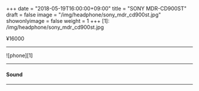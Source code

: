 +++
date = "2018-05-19T16:00:00+09:00"
title = "SONY MDR-CD900ST"
draft = false
image = "/img/headphone/sony_mdr_cd900st.jpg"
showonlyimage = false
weight = 1
+++
[1]: /img/headphone/sony_mdr_cd900st.jpg

<p class="txtR">¥16000</p>  

<!--more-->

---

![phone][1]

<div id="page-links">
<page-link v-bind:link="link" ></page-link>
</div>

---

#### Sound 

<div id="audio-tracks">
<audio-track
  v-for="track in tracks"
  v-bind:track="track"
></audio-track>
</div>

---

<div id="spec">
<product-specification v-bind:spec="spec" ></product-specification>
</div>

<script src="/js/headphone/page-links.js"></script>
<script src="/js/headphone/spec.js"></script>
<script src="/js/headphone/audio-track.js"></script>

<script>
new Vue({
  el: '#spec',
  data: {
    spec:
      {
        system: "Dynamic",
        design: "Closed-Back",
        weight: "200g",
        impedance: "63Ω",
        plug: "Stereo Standard"
      }
  }
});

new Vue({
  el: '#page-links',
  data: {
    link:
      {
        official: "http://www.smci.jp/s/headp/page/cd900st",
        amazon: "https://www.amazon.co.jp/dp/B000UPEJCU",
        eIyahon: "http://www.e-earphone.jp/shop/shopdetail.html?brandcode=002014000005&search=900st&sort=price_desc"
      }
  }
});

new Vue({
  el: '#audio-tracks',
  data: {
    tracks: [
      {
        title: "Alan Walker - Fade",
        video: "https://www.youtube.com/embed/" + "bM7SZ5SBzyY",
        viewingTrack: "https://w.soundcloud.com/player/?url=https%3A//api.soundcloud.com/tracks/"+ "456916059"
      },
    ]
  }
});

</script>
